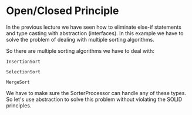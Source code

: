# Open/Closed Principle

In the previous lecture we have seen how to eliminate else-if statements and type casting with abstraction (interfaces). In this example we have to solve the problem of dealing with multiple sorting algorithms.

So there are multiple sorting algorithms we have to deal with:

    InsertionSort

    SelectionSort

    MergeSort

We have to make sure the SorterProcessor can handle any of these types. So let's use abstraction to solve this problem without violating the SOLID principles.
